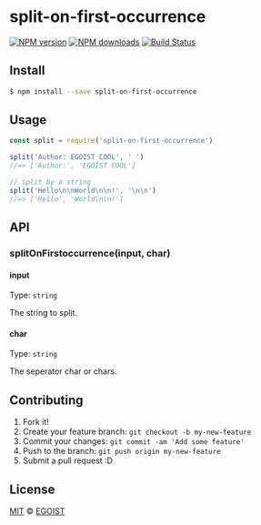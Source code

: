 # split-on-first-occurrence

[![NPM version](https://img.shields.io/npm/v/split-on-first-occurrence.svg?style=flat-square)](https://npmjs.com/package/split-on-first-occurrence) [![NPM downloads](https://img.shields.io/npm/dm/split-on-first-occurrence.svg?style=flat-square)](https://npmjs.com/package/split-on-first-occurrence) [![Build Status](https://img.shields.io/circleci/project/egoist/split-on-first-occurrence/master.svg?style=flat-square)](https://circleci.com/gh/egoist/split-on-first-occurrence)

## Install

```bash
$ npm install --save split-on-first-occurrence
```

## Usage

```js
const split = require('split-on-first-occurrence')

split('Author: EGOIST COOL', ' ')
//=> ['Author:', 'EGOIST COOL']

// split by a string
split('Hello\n\nWorld\n\n!', '\n\n')
//=> ['Hello', 'World\n\n!']
```

## API

### splitOnFirstoccurrence(input, char)

#### input

Type: `string`

The string to split.

#### char

Type: `string`  

The seperator char or chars.

## Contributing

1. Fork it!
2. Create your feature branch: `git checkout -b my-new-feature`
3. Commit your changes: `git commit -am 'Add some feature'`
4. Push to the branch: `git push origin my-new-feature`
5. Submit a pull request :D

## License

[MIT](https://egoist.mit-license.org/) © [EGOIST](https://github.com/egoist)
